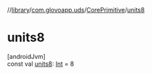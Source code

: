 //[library](../../../index.md)/[com.glovoapp.uds](../index.md)/[CorePrimitive](index.md)/[units8](units8.md)

# units8

[androidJvm]\
const val [units8](units8.md): [Int](https://kotlinlang.org/api/latest/jvm/stdlib/kotlin/-int/index.html) = 8
